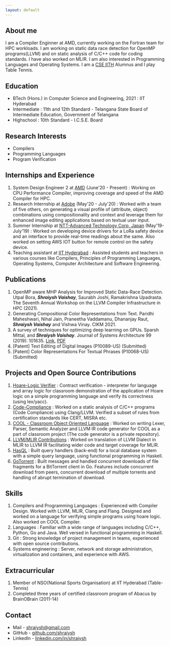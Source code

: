 ```yaml
---
layout: default
---
```


## About me

I am a Compiler Enginner at AMD, currently working on the Fortran team for HPC workloads. I am working on static data race detection for OpenMP programs(LLVM) and on static analysis of C/C++ code for coding standards. I have also worked on MLIR. I am also interested in Programming Languages and Operating Systems. I am a [CSE IITH](https://cse.iith.ac.in/) Alumnus and I play Table Tennis.

## Education

 - BTech (Hons.) in Computer Science and Engineering, 2021
   : IIT Hyderabad
 - Intermediate
   : 11th and 12th Standard - Telangana State Board of Intermediate Education, Government of Telangana
 - Highschool
   : 10th Standard - I.C.S.E. Board

## Research Interests

 - Compilers
 - Programming Languages
 - Program Verification

## Internships and Experience

 1. System Design Engineer 2 at [AMD](https://www.amd.com/en) (June'20 - Present)
    : Working on CPU Performance Compiler, improving coverage and speed of the AMD Compiler for HPC.
 2. Research Internship at [Adobe](https://research.adobe.com/) (May'20 - July'20)
    : Worked with a team of five others, on generating a visual profile of (attribute, object) combinations using compositionality and context and leverage them for enhanced image editing applications based on textual user input.
 3. Summer Internship at [NTT-Advanced Technology Corp, Japan](https://www.ntt-at.com/) (May'19-July'19)
    : Worked on developing device drivers for a LoRa safety device and an interface to provide real-time readings about the same. Also worked on setting AWS IOT button for remote control on the safety device.
 4. Teaching assistant at [IIT Hyderabad](https://www.iith.ac.in)
    : Assisted students and teachers in various courses like Compilers, Principles of Programming Languages, Operating Systems, Computer Architecture and Software Engineering.

## Publications

 1. OpenMP aware MHP Analysis for Improved Static Data-Race Detection. Utpal Bora, ___Shraiysh Vaishay___, Saurabh Joshi, Ramakrishna Upadrasta. The Seventh Annual Workshop on the LLVM Compiler Infrastructure in HPC (2021).
 1. Generating Compositional Color Representations from Text. Paridhi Maheshwari, Nihal Jain, Praneetha Vaddamanu, Dhananjay Raut, ___Shraiysh Vaishay___ and Vishwa Vinay. CIKM 2021.
 1. A survey of techniques for optimizing deep learning on GPUs. Sparsh Mittal, and ___Shraiysh Vaishay___. Journal of Systems Architecture 99 (2019): 101635. [Link](https://www.sciencedirect.com/science/article/abs/pii/S1383762119302656), [PDF](https://www.researchgate.net/profile/Sparsh-Mittal-2/publication/335292390_A_Survey_of_Techniques_for_Optimizing_Deep_Learning_on_GPUs/links/5d5cff6ba6fdcc55e81c21fb/A-Survey-of-Techniques-for-Optimizing-Deep-Learning-on-GPUs.pdf) 
 1. \[Patent\] Text Editing of Digital Images (P10089-US) (Submitted)
 1. \[Patent\] Color Representations For Textual Phrases (P10068-US) (Submitted)

## Projects and Open Source Contributions

 1. [Hoare-Logic Verifier](https://github.com/shraiysh/hoare-logic)
    : Contract verification - interpreter for language and array logic for classroom demonstration of the application of Hoare logic on a simple programming language and verify its correctness (using lex/yacc).
 2. [Code-Compliance](https://github.com/sbjoshi/code-compliance)
    : Worked on a static analysis of C/C++ programs (Code Compliance) using Clang/LLVM. Verified a subset of rules from certification standards like CERT, MISRA etc.
 3. [COOL - Classroom Object Oriented Language](https://github.com/shraiysh/CoolSemanticAnalyzer)
    : Worked on writing Lexer, Parser, Semantic Analyzer and LLVM IR code generator for COOL as a part of classroom project (The code generator is a private repository).
 4. [LLVM/MLIR Contributions](https://reviews.llvm.org/people/revisions/19492/)
    : Worked on translation of LLVM Dialect in MLIR to LLVM IR facilitating wider code and target coverage for MLIR.
 5. [HasQL](https://github.com/shraiysh/HaSSQL)
    : Built query handlers (back-end) for a local database system with a simple query language, using functional programming in Haskell.
 6. [GoTorrent](https://github.com/shraiysh/GoTorrent)
    : Built messages and handled concurrent downloads of file fragments for a BitTorrent client in Go. Features include concurrent download from peers, concurrent download of multiple torrents and handling of abrupt termination of download.

## Skills

 1. Compilers and Programming Languages
    : Experienced with Compiler Design. Worked with LLVM, MLIR, Clang and Flang. Designed and worked on a language for verifying simple programs using hoare logic. Also worked on COOL Compiler.
 2. Languages
    : Familiar with a wide range of languages including C/C++, Python, Go and Java. Well versed in functional programming in Haskell.
 3. Git
    : Strong knowledge of project management in teams, experienced with open source contributions.
 4. Systems engineering
    : Server, network and storage administration, virtualization and containers, and experience with AWS.

## Extracurricular
 1. Member of NSO(National Sports Organisation) at IIT Hyderabad (Table-Tennis)
 2. Completed three years of certified classroom program of Abacus by BrainOBrain (2011-14)

## Contact
 - Mail - [shraiysh@gmail.com](mailto:shraiysh@gmail.com)
 - GitHub - [github.com/shraiysh](https://www.github.com/shraiysh)
 - LinkedIn - [linkedin.com/in/shraiysh](https://www.linkedin.com/in/shraiysh)

